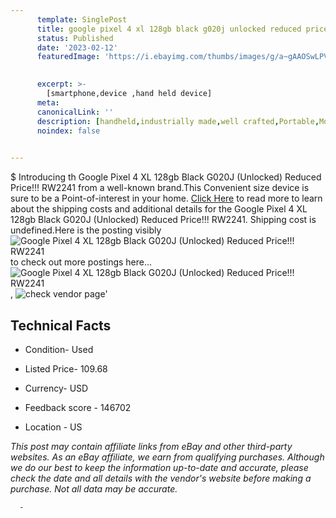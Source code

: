 ```yaml
---
      template: SinglePost
      title: google pixel 4 xl 128gb black g020j unlocked reduced price rw2241
      status: Published
      date: '2023-02-12'
      featuredImage: 'https://i.ebayimg.com/thumbs/images/g/a~gAAOSwLPVj5src/s-l225.jpg'
       

      excerpt: >-
        [smartphone,device ,hand held device]
      meta:
      canonicalLink: ''
      description: [handheld,industrially made,well crafted,Portable,Mobile,Compact,Convenient,Lightweight,Maneuverable,Man-portable,Miniature,Carriable,Hand-held,Light,Holdable,Transportable,Mobile device,Pocket-sized,On-the-go,Wireless,Cordless,Compact size,Convenient size, smartphone,device ,hand held device]
      noindex: false
      

---
```

$
      Introducing th Google Pixel 4 XL 128gb Black G020J (Unlocked) Reduced Price!!! RW2241 from a well-known brand.This Convenient size device  is sure to be a Point-of-interest in your home. [Click Here](https://www.ebay.com/itm/304800667166?hash=item46f789161e%3Ag%3Aa%7EgAAOSwLPVj5src&mkevt=1&mkcid=1&mkrid=711-53200-19255-0&campid=%253CePNCampaignId%253E&customid=%253CreferenceId%253E&toolid=10049) to read more to learn about the shipping costs and additional details for the Google Pixel 4 XL 128gb Black G020J (Unlocked) Reduced Price!!! RW2241. Shipping cost is undefined.Here is the posting visibly ![Google Pixel 4 XL 128gb Black G020J (Unlocked) Reduced Price!!! RW2241](https://i.ebayimg.com/thumbs/images/g/a~gAAOSwLPVj5src/s-l225.jpg) to check out more postings here... ![Google Pixel 4 XL 128gb Black G020J (Unlocked) Reduced Price!!! RW2241](https://i.ebayimg.com/images/g/a~gAAOSwLPVj5src/s-l1600.jpg), ![check vendor page](https://origin-galleryplus.ebayimg.com/ws/web/304800667166_2_0_1/225x225.jpg,https://origin-galleryplus.ebayimg.com/ws/web/304800667166_3_0_1/225x225.jpg,https://origin-galleryplus.ebayimg.com/ws/web/304800667166_4_0_1/225x225.jpg,https://origin-galleryplus.ebayimg.com/ws/web/304800667166_5_0_1/225x225.jpg)'

      

 ## Technical Facts 



     
      

 - Condition- Used 


      

 - Listed Price- 109.68 


      

 - Currency- USD 


      

 - Feedback score - 146702 


      

 - Location - US 


      
      

 *_This post may contain affiliate links from eBay and other third-party websites. As an eBay affiliate, we earn from qualifying purchases. Although we do our best to keep the information up-to-date and accurate, please check the date and all details with the vendor's website before making a purchase. Not all data may be accurate._*




      -
